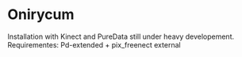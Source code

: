 # Onirycum
Installation with Kinect and PureData still under heavy developement.
Requirementes: Pd-extended + pix_freenect external
